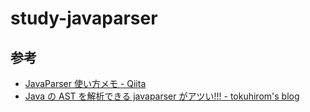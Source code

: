 study-javaparser
================

参考
----

* [JavaParser 使い方メモ - Qiita](https://qiita.com/opengl-8080/items/50ddee7d635c7baee0ab)
* [Java の AST を解析できる javaparser がアツい!!! - tokuhirom's blog](http://blog.64p.org/entry/2015/05/21/075549)

